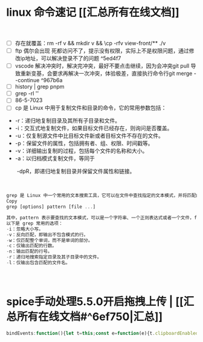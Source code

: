 # linux 命令速记 [[汇总所有在线文档]]

　　‍

* [ ] 存在就覆盖：rm -rf v && mkdir v && \cp -rfv view-front/** ./v
* [ ] ftp 偶尔会出现 死都访问不了，提示没有权限，实际上不是权限问题，通过修改ip地址，可以解决登录不了的问题 ^5ed4f7
* [ ] vscode 解决冲突时，解决完冲突，最好不要点击继续，因为会冲突git pull 导致重新变基，会要求再解决一次冲突，体验极差，直接执行命令行git merge --continue ^967b6a
* [ ] history | grep pnpm
* [ ] grep -rl ''
* [ ] 86-5-7023
* [ ] cp 是 Linux 中用于复制文件和目录的命令，它的常用参数包括：

* -r：递归地复制目录及其所有子目录和文件。
* -i：交互式地复制文件，如果目标文件已经存在，则询问是否覆盖。
* -u：仅复制源文件中比目标文件新或者目标文件不存在的文件。
* -p：保留文件的属性，包括拥有者、组、权限、时间戳等。
* -v：详细输出复制的过程，包括每个文件的名称和大小。
* -a：以归档模式复制文件，等同于

　　-dpR，即递归地复制目录并保留文件属性和链接。

　　‍

```js
grep 是 Linux 中一个常用的文本搜索工具，它可以在文件中查找指定的文本模式，并将匹配的行输出到标准输出。grep 命令的基本语法如下：
Copy
grep [options] pattern [file ...]

其中，pattern 表示要查找的文本模式，可以是一个字符串、一个正则表达式或者一个文件，file 则表示要查找的文件名或目录名，可以是一个或多个文件。如果不指定文件名，则默认从标准输入读取数据。
以下是 grep 常用的选项：
-i：忽略大小写。
-v：反向匹配，即输出不包含模式的行。
-w：仅匹配整个单词，而不是单词的部分。
-c：仅输出匹配的行数。
-n：输出匹配的行号。
-r：递归地搜索指定目录及其子目录中的文件。
-l：仅输出包含匹配的文件名。
```

　　‍
# spice手动处理5.5.0开启拖拽上传 | [[汇总所有在线文档#^6ef750|汇总]]
```js
bindEvents:function(){let t=this;const e=function(e){t.clipboardEnabled&&t.fire("paste",e.clipboardData.getData("text/plain"))};document.addEventListener("paste",e);const i=function(){document.hasFocus()&&t.syncClientClipBoardToAgent()};window.addEventListener("focus",i);const n=function(){t._sendInput(["reset",null])};window.addEventListener("blur",n);const s=function(t){t.stopPropagation(),t.preventDefault(),t.dataTransfer.dropEffect="copy"};document.addEventListener("dragover",s,!1);let o=[],r=[],a=0;const c=function(){o.length>0&&t.fire("fileUpload",[o,r]),o=[],r=[],a=0};var h=function(t){t&&(a++,t.isFile?t.file((function(e){o.push({file:e,fullPath:t.fullPath}),a--,0===a&&c()})):t.isDirectory&&t.createReader().readEntries((function(e){e.forEach((function(t){h(t)})),r.push(t.fullPath),a--,0===a&&c()})))};const u=function(t){t.stopPropagation(),t.preventDefault();const e=t.dataTransfer;if(e.items)for(let t=0;t<e.items.length;t++){const i=e.items[t].webkitGetAsEntry();h(i)}};document.addEventListener("drop",u,!1);const l=function(e){122!==e.which&&(e.stopPropagation(),e.preventDefault()),t.handleKey(e)};document.addEventListener("keydown",l),document.addEventListener("keyup",l),t._disposeFns.push((function(){document.removeEventListener("paste",e),window.removeEventListener("focus",i),window.removeEventListener("blur",n),document.removeEventListener("dragover",s),document.removeEventListener("drop",u),document.removeEventListener("keydown",l),document.removeEventListener("keyup",l),t=null}))},setLayer
```
